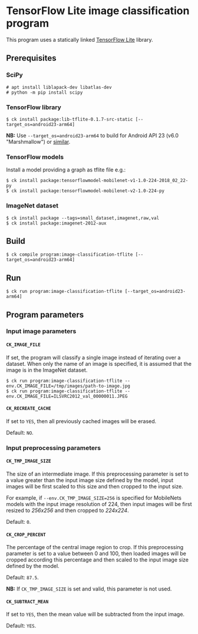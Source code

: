 # TensorFlow Lite image classification program

This program uses a statically linked [TensorFlow Lite](https://www.tensorflow.org/lite/) library.

## Prerequisites

### SciPy

```
# apt install liblapack-dev libatlas-dev
# python -m pip install scipy
```

### TensorFlow library

```
$ ck install package:lib-tflite-0.1.7-src-static [--target_os=android23-arm64]
```

**NB:** Use `--target_os=android23-arm64` to build for Android API 23 (v6.0 "Marshmallow")
or [similar](https://source.android.com/setup/start/build-numbers).

### TensorFlow models

Install a model providing a graph as tflite file e.g.:

```
$ ck install package:tensorflowmodel-mobilenet-v1-1.0-224-2018_02_22-py
$ ck install package:tensorflowmodel-mobilenet-v2-1.0-224-py
```

### ImageNet dataset

```
$ ck install package --tags=small_dataset,imagenet,raw,val
$ ck install package:imagenet-2012-aux 
```

## Build

```
$ ck compile program:image-classification-tflite [--target_os=android23-arm64]
```

## Run

```
$ ck run program:image-classification-tflite [--target_os=android23-arm64]
```

## Program parameters

### Input image parameters

#### `CK_IMAGE_FILE`

If set, the program will classify a single image instead of iterating over a
dataset. When only the name of an image is specified, it is assumed that the
image is in the ImageNet dataset.

```
$ ck run program:image-classification-tflite --env.CK_IMAGE_FILE=/tmp/images/path-to-image.jpg
$ ck run program:image-classification-tflite --env.CK_IMAGE_FILE=ILSVRC2012_val_00000011.JPEG
```

#### `CK_RECREATE_CACHE`
If set to `YES`, then all previously cached images will be erased.

Default: `NO`.

### Input preprocessing parameters

#### `CK_TMP_IMAGE_SIZE`

The size of an intermediate image. If this preprocessing parameter is set to a
value greater than the input image size defined by the model, input images
will be first scaled to this size and then cropped to the input size.

For example, if `--env.CK_TMP_IMAGE_SIZE=256` is specified for MobileNets
models with the input image resolution of 224, then input images will be first
resized to *256x256* and then cropped to *224x224*.

Default: `0`.

#### `CK_CROP_PERCENT`

The percentage of the central image region to crop. If this preprocessing
parameter is set to a value between 0 and 100, then loaded images will be
cropped according this percentage and then scaled to the input image size
defined by the model.

Default: `87.5`.

**NB:** If `CK_TMP_IMAGE_SIZE` is set and valid, this parameter is not used.

#### `CK_SUBTRACT_MEAN`

If set to `YES`, then the mean value will be subtracted from the input image.

Default: `YES`.
